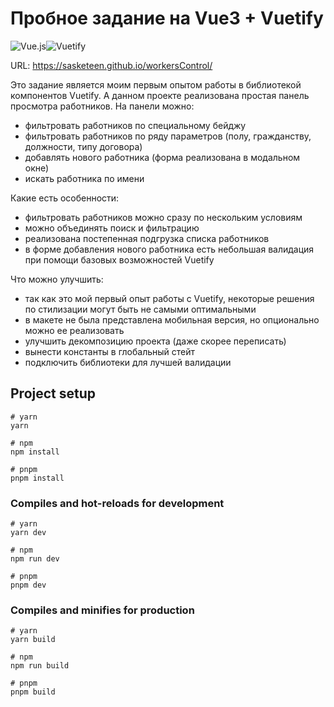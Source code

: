 # Пробное задание на Vue3 + Vuetify
![Vue.js](https://img.shields.io/badge/vuejs-%2335495e.svg?style=for-the-badge&logo=vuedotjs&logoColor=%234FC08D)![Vuetify](https://img.shields.io/badge/Vuetify-1867C0?style=for-the-badge&logo=vuetify&logoColor=AEDDFF)

URL: https://sasketeen.github.io/workersControl/

Это задание является моим первым опытом работы в библиотекой компонентов Vuetify. А данном проекте реализована простая панель просмотра работников. На панели можно:
* фильтровать работников по специальному бейджу
* фильтровать работников по ряду параметров (полу, гражданству, должности, типу договора)
* добавлять нового работника (форма реализована в модальном окне)
* искать работника по имени

Какие есть особенности:
* фильтровать работников можно сразу по нескольким условиям
* можно объединять поиск и фильтрацию
* реализована постепенная подгрузка списка работников
* в форме добавления нового работника есть небольшая валидация при помощи базовых возможностей Vuetify

Что можно улучшить:
* так как это мой первый опыт работы с Vuetify, некоторые решения по стилизации могут быть не самыми оптимальными
* в макете не была представлена мобильная версия, но опционально можно ее реализовать
* улучшить декомпозицию проекта (даже скорее переписать)
* вынести константы в глобальный стейт
* подключить библиотеки для лучшей валидации


## Project setup

```
# yarn
yarn

# npm
npm install

# pnpm
pnpm install
```

### Compiles and hot-reloads for development

```
# yarn
yarn dev

# npm
npm run dev

# pnpm
pnpm dev
```

### Compiles and minifies for production

```
# yarn
yarn build

# npm
npm run build

# pnpm
pnpm build
```
